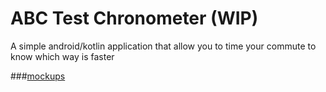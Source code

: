 # ABC Test Chronometer (WIP)

A simple android/kotlin application that allow you to time your commute to know which way is faster

###[mockups](https://www.dropbox.com/sh/vaefu83gz127grq/AACtNFg_QIniTBre4c2hwVyOa?dl=0)

